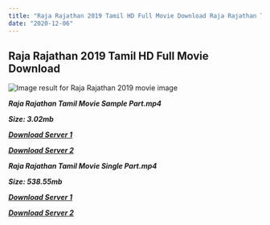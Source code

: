 ```yaml
---
title: "Raja Rajathan 2019 Tamil HD Full Movie Download Raja Rajathan Tamil HD Movie Download"
date: "2020-12-06"
---
```


## Raja Rajathan 2019 Tamil HD Full Movie Download 

![Image result for Raja Rajathan 2019 movie image](https://1.bp.blogspot.com/-ZewDzL6-Yvg/XKZQSkjEQnI/AAAAAAAAAEQ/fT6fB2ncDigeIud8xrNOMTQ2m6ewTYtkQCLcBGAs/w680/a69dc37db2c2d61194d09ecfba26ac57.jpg)

**_Raja Rajathan Tamil Movie Sample Part.mp4_**

**_Size: 3.02mb_**

**_[Download Server 1](http://dl2.tamilsrcg.xyz/load/2019/Raja{525e4ed8fa01f01a9103e1e2d0de788082fff3ddd3718eaf08f87fc8fd9b0ee6}20Rajathan/Raja{525e4ed8fa01f01a9103e1e2d0de788082fff3ddd3718eaf08f87fc8fd9b0ee6}20Rajathan{525e4ed8fa01f01a9103e1e2d0de788082fff3ddd3718eaf08f87fc8fd9b0ee6}20HDRip/Raja{525e4ed8fa01f01a9103e1e2d0de788082fff3ddd3718eaf08f87fc8fd9b0ee6}20Rajathan{525e4ed8fa01f01a9103e1e2d0de788082fff3ddd3718eaf08f87fc8fd9b0ee6}20704x300/Raja{525e4ed8fa01f01a9103e1e2d0de788082fff3ddd3718eaf08f87fc8fd9b0ee6}20Rajathan{525e4ed8fa01f01a9103e1e2d0de788082fff3ddd3718eaf08f87fc8fd9b0ee6}20(2019){525e4ed8fa01f01a9103e1e2d0de788082fff3ddd3718eaf08f87fc8fd9b0ee6}20HDRip{525e4ed8fa01f01a9103e1e2d0de788082fff3ddd3718eaf08f87fc8fd9b0ee6}20Sample{525e4ed8fa01f01a9103e1e2d0de788082fff3ddd3718eaf08f87fc8fd9b0ee6}20HD.mp4)_**

**_[Download Server 2](http://dl2.tamilsrcg.xyz/load/2019/Raja{525e4ed8fa01f01a9103e1e2d0de788082fff3ddd3718eaf08f87fc8fd9b0ee6}20Rajathan/Raja{525e4ed8fa01f01a9103e1e2d0de788082fff3ddd3718eaf08f87fc8fd9b0ee6}20Rajathan{525e4ed8fa01f01a9103e1e2d0de788082fff3ddd3718eaf08f87fc8fd9b0ee6}20HDRip/Raja{525e4ed8fa01f01a9103e1e2d0de788082fff3ddd3718eaf08f87fc8fd9b0ee6}20Rajathan{525e4ed8fa01f01a9103e1e2d0de788082fff3ddd3718eaf08f87fc8fd9b0ee6}20704x300/Raja{525e4ed8fa01f01a9103e1e2d0de788082fff3ddd3718eaf08f87fc8fd9b0ee6}20Rajathan{525e4ed8fa01f01a9103e1e2d0de788082fff3ddd3718eaf08f87fc8fd9b0ee6}20(2019){525e4ed8fa01f01a9103e1e2d0de788082fff3ddd3718eaf08f87fc8fd9b0ee6}20HDRip{525e4ed8fa01f01a9103e1e2d0de788082fff3ddd3718eaf08f87fc8fd9b0ee6}20Sample{525e4ed8fa01f01a9103e1e2d0de788082fff3ddd3718eaf08f87fc8fd9b0ee6}20HD.mp4)_**

**_Raja Rajathan Tamil Movie Single Part.mp4_**

**_Size: 538.55mb_**

**_[Download Server 1](http://dl2.tamilsrcg.xyz/load/2019/Raja{525e4ed8fa01f01a9103e1e2d0de788082fff3ddd3718eaf08f87fc8fd9b0ee6}20Rajathan/Raja{525e4ed8fa01f01a9103e1e2d0de788082fff3ddd3718eaf08f87fc8fd9b0ee6}20Rajathan{525e4ed8fa01f01a9103e1e2d0de788082fff3ddd3718eaf08f87fc8fd9b0ee6}20HDRip/Raja{525e4ed8fa01f01a9103e1e2d0de788082fff3ddd3718eaf08f87fc8fd9b0ee6}20Rajathan{525e4ed8fa01f01a9103e1e2d0de788082fff3ddd3718eaf08f87fc8fd9b0ee6}20704x300/Raja{525e4ed8fa01f01a9103e1e2d0de788082fff3ddd3718eaf08f87fc8fd9b0ee6}20Rajathan{525e4ed8fa01f01a9103e1e2d0de788082fff3ddd3718eaf08f87fc8fd9b0ee6}20(2019){525e4ed8fa01f01a9103e1e2d0de788082fff3ddd3718eaf08f87fc8fd9b0ee6}20HDRip{525e4ed8fa01f01a9103e1e2d0de788082fff3ddd3718eaf08f87fc8fd9b0ee6}20HD.mp4)_**

**_[Download Server 2](http://dl2.tamilsrcg.xyz/load/2019/Raja{525e4ed8fa01f01a9103e1e2d0de788082fff3ddd3718eaf08f87fc8fd9b0ee6}20Rajathan/Raja{525e4ed8fa01f01a9103e1e2d0de788082fff3ddd3718eaf08f87fc8fd9b0ee6}20Rajathan{525e4ed8fa01f01a9103e1e2d0de788082fff3ddd3718eaf08f87fc8fd9b0ee6}20HDRip/Raja{525e4ed8fa01f01a9103e1e2d0de788082fff3ddd3718eaf08f87fc8fd9b0ee6}20Rajathan{525e4ed8fa01f01a9103e1e2d0de788082fff3ddd3718eaf08f87fc8fd9b0ee6}20704x300/Raja{525e4ed8fa01f01a9103e1e2d0de788082fff3ddd3718eaf08f87fc8fd9b0ee6}20Rajathan{525e4ed8fa01f01a9103e1e2d0de788082fff3ddd3718eaf08f87fc8fd9b0ee6}20(2019){525e4ed8fa01f01a9103e1e2d0de788082fff3ddd3718eaf08f87fc8fd9b0ee6}20HDRip{525e4ed8fa01f01a9103e1e2d0de788082fff3ddd3718eaf08f87fc8fd9b0ee6}20HD.mp4)_**
